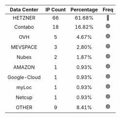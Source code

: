 | Data Center | IP Count | Percentage | Freq |
|:------------:|:--------:|:-----------:|:-----:|
| HETZNER | 66 | 61.68% | 🔴 |
| Contabo | 18 | 16.82% | 🟢 |
| OVH | 5 | 4.67% | 🟢 |
| MEVSPACE | 3 | 2.80% | 🟢 |
| Nubes | 2 | 1.87% | 🟢 |
| AMAZON | 1 | 0.93% | 🟢 |
| Google-Cloud | 1 | 0.93% | 🟢 |
| myLoc | 1 | 0.93% | 🟢 |
| Netcup | 1 | 0.93% | 🟢 |
| OTHER | 9 | 8.41% | 🟢 |